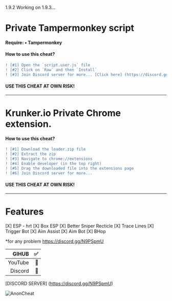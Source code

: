 1.9.2 Working on 1.9.3...


# Private Tampermonkey script

#### Require: • Tampermonkey


#### How to use this cheat?

```diff
! [#1] Open the `script.user.js` file
! [#2] Click on `Raw` and then `Install`
! [#3] Join Discord server for more... [Click here] (https://discord.gg/N9PSpmU)
```

#### USE THIS CHEAT AT OWN RISK!

___


# Krunker.io Private Chrome extension.

#### How to use this cheat?

```diff
! [#1] Download the loader.zip file 
! [#2] Extract the zip 
! [#3] Navigate to chrome://extensions
! [#4] Enable developer (in the top right)
! [#5] Drag the downloaded file into the extensions page
! [#6] Join Discord server for more...
``` 



#### USE THIS CHEAT AT OWN RISK!

___

# Features

[X] ESP - hrt
[X] Box ESP
[X] Better Sniper Recticle
[X] Trace Lines
[X] Trigger Bot
[X] Aim Assist
[X] Aim Bot
[X] BHop

*for any problem https://discord.gg/N9PSpmU



| GIHUB   | ✅ |
| ------: | --:|
| YouTube | 🔴 |
| Discord | 🔵 |

[DISCORD SERVER] (https://discord.gg/N9PSpmU)


![AnonCheat](https://camo.githubusercontent.com/3d2f5f430bc8754f6f2371a66dcf6f22c76aebcb/68747470733a2f2f7974332e67677068742e636f6d2f612f4147462d6c375f446376744770344c6e2d426a7a3238495366764b7031374d782d30516b6e516d5670513d733930302d632d6b2d63307866666666666666662d6e6f2d726a2d6d6f)

